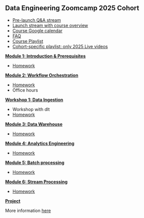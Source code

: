 ## Data Engineering Zoomcamp 2025 Cohort

* [Pre-launch Q&A stream](https://www.youtube.com/watch?v=DPnAOu2csYA)
* [Launch stream with course overview](https://www.youtube.com/watch?v=X8cEEwi8DTM)
* [Course Google calendar](https://calendar.google.com/calendar/?cid=ZXIxcjA1M3ZlYjJpcXU0dTFmaG02MzVxMG9AZ3JvdXAuY2FsZW5kYXIuZ29vZ2xlLmNvbQ)
* [FAQ](https://datatalks.club/faq/data-engineering-zoomcamp.html)
* [Course Playlist](https://www.youtube.com/playlist?list=PL3MmuxUbc_hJed7dXYoJw8DoCuVHhGEQb)
* [Cohort-specific playlist: only 2025 Live videos](https://www.youtube.com/playlist?list=PL3MmuxUbc_hJZdpLpRHp7dg6EOx828q6y)


[**Module 1: Introduction & Prerequisites**](01-docker-terraform/)

* [Homework](01-docker-terraform/homework.md)


[**Module 2: Workflow Orchestration**](02-workflow-orchestration)

* [Homework](02-workflow-orchestration/homework.md)
* Office hours

[**Workshop 1: Data Ingestion**](workshops/dlt/README.md)

* Workshop with dlt
* [Homework](workshops/dlt/README.md)


[**Module 3: Data Warehouse**](03-data-warehouse)

* [Homework](03-data-warehouse/homework.md)


[**Module 4: Analytics Engineering**](04-analytics-engineering/)

* [Homework](04-analytics-engineering/homework.md)


[**Module 5: Batch processing**](05-batch/)

* [Homework](05-batch/homework.md)


[**Module 6: Stream Processing**](06-streaming)

* [Homework](06-streaming/homework.md)


[**Project**](project.md)

More information [here](project.md)
